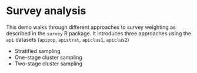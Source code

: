 # Survey analysis

This demo walks through different approaches to survey weighting as described in the `survey` R package. It introduces three approaches using the `api` datasets (`apipop`, `apistrat`, `apiclus1`, `apiclus2`)

- Stratified sampling
- One-stage cluster sampling
- Two-stage cluster sampling
